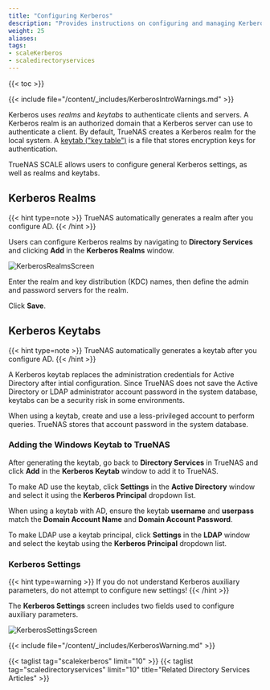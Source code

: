 ```yaml
---
title: "Configuring Kerberos"
description: "Provides instructions on configuring and managing Kerberos realms and keytabs in TrueNAS SCALE."
weight: 25
aliases:
tags:
- scaleKerberos
- scaledirectoryservices
---
```


{{< toc >}}

{{< include file="/content/_includes/KerberosIntroWarnings.md" >}}

Kerberos uses *realms* and *keytabs* to authenticate clients and servers.
A Kerberos realm is an authorized domain that a Kerberos server can use to authenticate a client.
By default, TrueNAS creates a Kerberos realm for the local system.
A [keytab ("key table")](https://web.mit.edu/kerberos/krb5-devel/doc/basic/keytab_def.html) is a file that stores encryption keys for authentication.

TrueNAS SCALE allows users to configure general Kerberos settings, as well as realms and keytabs.

## Kerberos Realms
{{< hint type=note >}}
TrueNAS automatically generates a realm after you configure AD.
{{< /hint >}}

Users can configure Kerberos realms by navigating to **Directory Services** and clicking **Add** in the **Kerberos Realms** window.

![KerberosRealmsScreen](/images/SCALE/Credentials/KerberosRealmsScreen.png "Kerberos Realms Screen")

Enter the realm and key distribution (KDC) names, then define the admin and password servers for the realm.

Click **Save**. 

## Kerberos Keytabs
{{< hint type=note >}}
TrueNAS automatically generates a keytab after you configure AD.
{{< /hint >}}

A Kerberos keytab replaces the administration credentials for Active Directory after intial configuration. 
Since TrueNAS does not save the Active Directory or LDAP administrator account password in the system database, keytabs can be a security risk in some environments.

When using a keytab, create and use a less-privileged account to perform queries.
TrueNAS stores that account password in the system database.

### Adding the Windows Keytab to TrueNAS

After generating the keytab, go back to **Directory Services** in TrueNAS and click **Add** in the **Kerberos Keytab** window to add it to TrueNAS.

To make AD use the keytab, click **Settings** in the **Active Directory** window and select it using the **Kerberos Principal** dropdown list.

When using a keytab with AD, ensure the keytab **username** and **userpass** match the **Domain Account Name** and **Domain Account Password**.

To make LDAP use a keytab principal, click **Settings** in the **LDAP** window and select the keytab using the **Kerberos Principal** dropdown list.

### Kerberos Settings

{{< hint type=warning >}}
If you do not understand Kerberos auxiliary parameters, do not attempt to configure new settings!
{{< /hint >}}

The **Kerberos Settings** screen includes two fields used to configure auxiliary parameters.

![KerberosSettingsScreen](/images/SCALE/Credentials/KerberosSettingsScreen.png "Kerberos Settings Screen")

{{< include file="/content/_includes/KerberosWarning.md" >}}

{{< taglist tag="scalekerberos" limit="10" >}}
{{< taglist tag="scaledirectoryservices" limit="10" title="Related Directory Services Articles" >}}